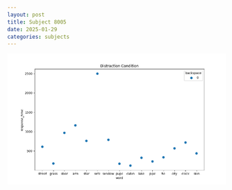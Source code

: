 ```yaml
---
layout: post
title: Subject 8005
date: 2025-01-29
categories: subjects
---
```


![](data/8005/run-33/8005_rt_acc_fuzzy_delay.png)
